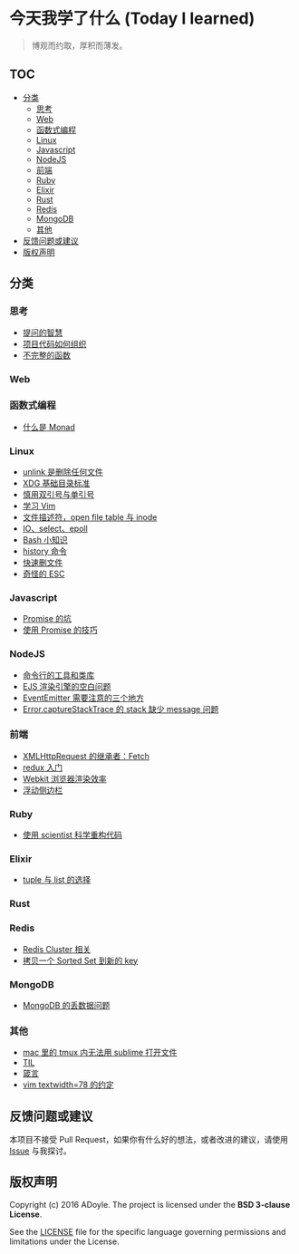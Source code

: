 # 今天我学了什么 (Today I learned)

> 博观而约取，厚积而薄发。

## TOC

<!-- MarkdownTOC -->

- [分类](#分类)
    - [思考](#思考)
    - [Web](#web)
    - [函数式编程](#函数式编程)
    - [Linux](#linux)
    - [Javascript](#javascript)
    - [NodeJS](#nodejs)
    - [前端](#前端)
    - [Ruby](#ruby)
    - [Elixir](#elixir)
    - [Rust](#rust)
    - [Redis](#redis)
    - [MongoDB](#mongodb)
    - [其他](#其他)
- [反馈问题或建议](#反馈问题或建议)
- [版权声明](#版权声明)

<!-- /MarkdownTOC -->

<a name="分类"></a>
## 分类

<a name="思考"></a>
### 思考

- [提问的智慧](thinking/smartquestion.md)
- [项目代码如何组织](thinking/how-to-make-code-organization.md)
- [不完整的函数](thinking/non-total-function.md)

<a name="web"></a>
### Web

<a name="函数式编程"></a>
### 函数式编程

- [什么是 Monad](fp/what-is-monad.md)

<a name="linux"></a>
### Linux

- [unlink 是删除任何文件](linux/unlink.md)
- [XDG 基础目录标准](linux/XDG-base-directory-spec.md)
- [慎用双引号与单引号](linux/quotes-in-bash.md)
- [学习 Vim](linux/vim-learning.md)
- [文件描述符，open file table 与 inode](linux/fd-oft-inode.md)
- [IO、select、epoll](linux/io-select-epoll.md)
- [Bash 小知识](linux/bash-learning.md)
- [history 命令](linux/history.md)
- [快速删文件](linux/fast-remove-files.md)
- [奇怪的 ESC](linux/weird-esc-key.md)

<a name="javascript"></a>
### Javascript

- [Promise 的坑](javascript/trap-of-promise.md)
- [使用 Promise 的技巧](javascript/trick-of-promise.md)

<a name="nodejs"></a>
### NodeJS

- [命令行的工具和类库](nodejs/cli-libraries-and-tools.md)
- [EJS 渲染引擎的空白问题](nodejs/ejs-blanks.md)
- [EventEmitter 需要注意的三个地方](nodejs/three-notes-of-eventemitter.md)
- [Error.captureStackTrace 的 stack 缺少 message 问题](nodejs/error-captureStackTrace.md)

<a name="前端"></a>
### 前端

- [XMLHttpRequest 的继承者：Fetch](front-end/fetch.md)
- [redux 入门](front-end/redux-ABC.md)
- [Webkit 浏览器渲染效率](front-end/webkit-render-performance.md)
- [浮动侧边栏](front-end/float-sidebar.md)

<a name="ruby"></a>
### Ruby

- [使用 scientist 科学重构代码](ruby/using-scientist-for-refactoring.md)

<a name="elixir"></a>
### Elixir

- [tuple 与 list 的选择](elixir/choosing-between-tuple-and-list.md)

<a name="rust"></a>
### Rust

<a name="redis"></a>
### Redis

- [Redis Cluster 相关](redis/cluster.md)
- [拷贝一个 Sorted Set 到新的 key](redis/copy-a-sorted-set.md)

<a name="mongodb"></a>
### MongoDB

- [MongoDB 的丢数据问题](mongo/data-lost.md)


<a name="其他"></a>
### 其他

- [mac 里的 tmux 内无法用 sublime 打开文件](others/subl-in-tmux-on-mac.md)
- [TIL](./others/TIL.md)
- [箴言](./others/maxim.md)
- [vim textwidth=78 的约定](others/textwidth-78-of-vim.md)

<a name="反馈问题或建议"></a>
## 反馈问题或建议

本项目不接受 Pull Request，如果你有什么好的想法，或者改进的建议，请使用 [Issue][] 与我探讨。

<a name="版权声明"></a>
## 版权声明

Copyright (c) 2016 ADoyle. The project is licensed under the **BSD 3-clause License**.

See the [LICENSE][] file for the specific language governing permissions and limitations under the License.


[Issue]: https://github.com/adoyle-h/Today-I-Learned/issues
[LICENSE]: ./LICENSE
